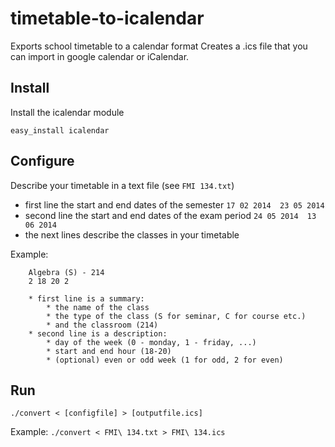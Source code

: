 timetable-to-icalendar
======================

Exports school timetable to a calendar format
Creates a .ics file that you can import in google calendar or iCalendar.

## Install

Install the icalendar module

`easy_install icalendar`

## Configure

Describe your timetable in a text file (see `FMI 134.txt`)
* first line the start and end dates of the semester
`17 02 2014  23 05 2014`
* second line the start and end dates of the exam period
`24 05 2014  13 06 2014`
* the next lines describe the classes in your timetable

Example:
```
	Algebra (S) - 214 
	2 18 20 2
```

		* first line is a summary:
			* the name of the class
			* the type of the class (S for seminar, C for course etc.)
			* and the classroom (214)
		* second line is a description:
			* day of the week (0 - monday, 1 - friday, ...)
			* start and end hour (18-20)
			* (optional) even or odd week (1 for odd, 2 for even)

## Run
```./convert < [configfile] > [outputfile.ics]```

Example:
```./convert < FMI\ 134.txt > FMI\ 134.ics```
